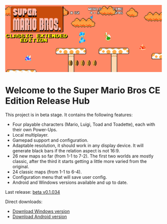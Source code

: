 ![alt text](ReadmeImage.png)

# Welcome to the Super Mario Bros CE Edition Release Hub

This project is in beta stage. It contains the following features:

- Four playable characters (Mario, Luigi, Toad and Toadette), each with their own Power-Ups.
- Local multiplayer.
- Gamepad support and configuration.
- Adaptable resolution, it should work in any display device. It will generate black bars if the relation aspect is not 16:9.
- 26 new maps so far (from 1-1 to 7-2). The first two worlds are mostly classic, after the third it starts getting a little more varied from the original.
- 24 classic maps (from 1-1 to 6-4).
- Configuration menu that will save user config.
- Android and Windows versions available and up to date.

Last release: [beta v0.1.034](https://github.com/DlukKnight/Super-Mario-Bros-CE-Edition---Public-Releases/releases/tag/v0.1.034-beta)

Direct downloads:
- [Download Windows version](https://github.com/DlukKnight/Super-Mario-Bros-CE-Edition---Public-Releases/releases/download/v0.1.034-beta/Super.Mario.Bros.CE.Edition.Beta.-.Windows.zip)
- [Download Android version](https://github.com/DlukKnight/Super-Mario-Bros-CE-Edition---Public-Releases/releases/download/v0.1.034-beta/Super_Mario_Bros_CE_Edition.Main.apk)
